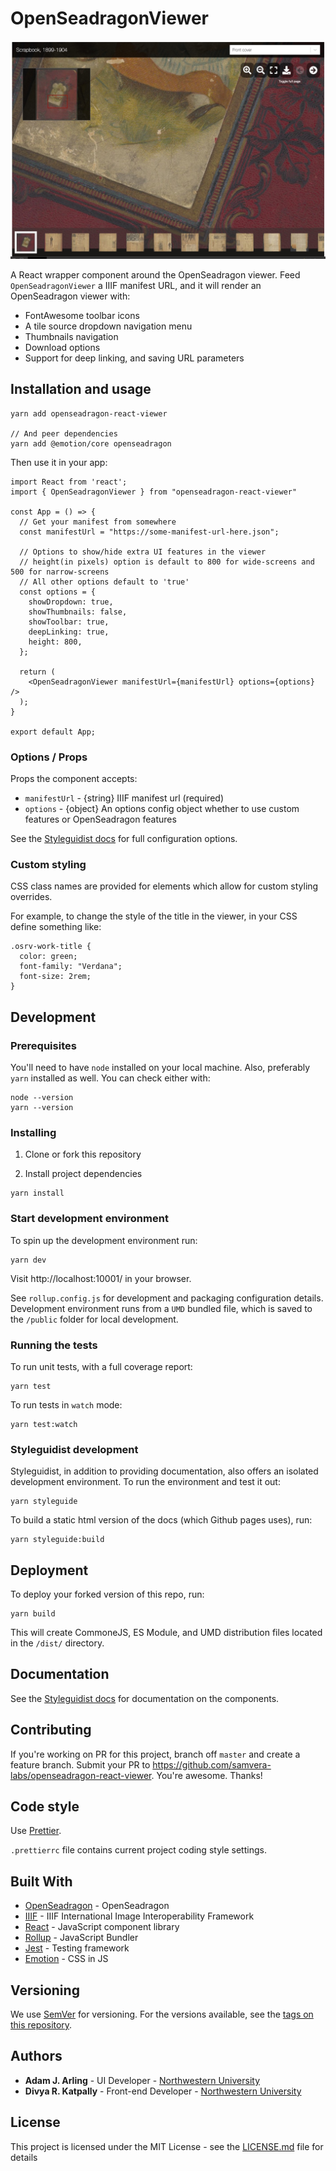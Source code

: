 # OpenSeadragonViewer

![Image of OpenSeadragon React Viewer](/screenshot.jpg)

A React wrapper component around the OpenSeadragon viewer. Feed `OpenSeadragonViewer` a IIIF manifest URL, and it will render an OpenSeadragon viewer with:

- FontAwesome toolbar icons
- A tile source dropdown navigation menu
- Thumbnails navigation
- Download options
- Support for deep linking, and saving URL parameters

## Installation and usage

```
yarn add openseadragon-react-viewer

// And peer dependencies
yarn add @emotion/core openseadragon
```

Then use it in your app:

```
import React from 'react';
import { OpenSeadragonViewer } from "openseadragon-react-viewer"

const App = () => {
  // Get your manifest from somewhere
  const manifestUrl = "https://some-manifest-url-here.json";

  // Options to show/hide extra UI features in the viewer
  // height(in pixels) option is default to 800 for wide-screens and 500 for narrow-screens
  // All other options default to 'true'
  const options = {
    showDropdown: true,
    showThumbnails: false,
    showToolbar: true,
    deepLinking: true,
    height: 800,
  };

  return (
    <OpenSeadragonViewer manifestUrl={manifestUrl} options={options} />
  );
}

export default App;
```

### Options / Props

Props the component accepts:

- `manifestUrl` - {string} IIIF manifest url (required)
- `options` - {object} An options config object whether to use custom features or OpenSeadragon features

See the [Styleguidist docs](https://samvera-labs.github.io/openseadragon-react-viewer/) for full configuration options.

### Custom styling

CSS class names are provided for elements which allow for custom styling overrides.

For example, to change the style of the title in the viewer, in your CSS define something like:

```
.osrv-work-title {
  color: green;
  font-family: "Verdana";
  font-size: 2rem;
}
```

## Development

### Prerequisites

You'll need to have `node` installed on your local machine. Also, preferably `yarn` installed as well. You can check either with:

```
node --version
yarn --version
```

### Installing

1. Clone or fork this repository

2. Install project dependencies

```
yarn install
```

### Start development environment

To spin up the development environment run:

```
yarn dev
```

Visit http://localhost:10001/ in your browser.

See `rollup.config.js` for development and packaging configuration details. Development environment runs from a `UMD` bundled file, which is saved to the `/public` folder for local development.

### Running the tests

To run unit tests, with a full coverage report:

```
yarn test
```

To run tests in `watch` mode:

```
yarn test:watch
```

### Styleguidist development

Styleguidist, in addition to providing documentation, also offers an isolated development environment. To run the environment and test it out:

```
yarn styleguide
```

To build a static html version of the docs (which Github pages uses), run:

```
yarn styleguide:build
```

## Deployment

To deploy your forked version of this repo, run:

```
yarn build
```

This will create CommoneJS, ES Module, and UMD distribution files located in the `/dist/` directory.

## Documentation

See the [Styleguidist docs](https://samvera-labs.github.io/openseadragon-react-viewer/) for documentation on the components.

## Contributing

If you're working on PR for this project, branch off `master` and create a feature branch. Submit your PR to https://github.com/samvera-labs/openseadragon-react-viewer. You're awesome. Thanks!

## Code style

Use [Prettier](https://prettier.io/).

`.prettierrc` file contains current project coding style settings.

## Built With

- [OpenSeadragon](https://openseadragon.github.io/) - OpenSeadragon
- [IIIF](https://iiif.io/) - IIIF International Image Interoperability Framework
- [React](https://reactjs.org/) - JavaScript component library
- [Rollup](https://rollupjs.org/) - JavaScript Bundler
- [Jest](https://jestjs.io/) - Testing framework
- [Emotion](https://emotion.sh/) - CSS in JS

## Versioning

We use [SemVer](http://semver.org/) for versioning. For the versions available, see the [tags on this repository](https://github.com/your-name-or-organization/your-repository-name/tags).

## Authors

- **Adam J. Arling** - UI Developer - [Northwestern University](https://github.com/adamjarling)
- **Divya R. Katpally** - Front-end Developer - [Northwestern University](https://github.com/katdivyareddy10)

## License

This project is licensed under the MIT License - see the [LICENSE.md](LICENSE.md) file for details
